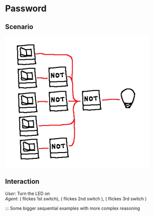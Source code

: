 # Password

## Scenario
![Image](../IMGS/10.png)

## Interaction
*User*: Turn the LED on  
*Agent*: ( flickes 1st switch), ( flickes 2nd switch ), ( flickes 3rd switch )  

::: Some bigger sequential examples with more complex reasoning